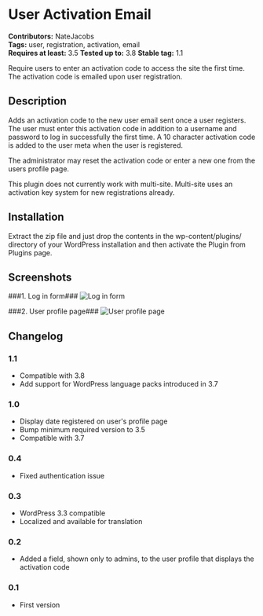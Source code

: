# User Activation Email #

**Contributors:** NateJacobs   
**Tags:** user, registration, activation, email  
**Requires at least:** 3.5 
**Tested up to:** 3.8
**Stable tag:** 1.1

Require users to enter an activation code to access the site the first time. The activation code is emailed upon user registration.

## Description ##

Adds an activation code to the new user email sent once a user registers. The user must enter this activation code in addition to a username and password to log in successfully the first time. A 10 character activation code is added to the user meta when the user is registered.

The administrator may reset the activation code or enter a new one from the users profile page.

This plugin does not currently work with multi-site. Multi-site uses an activation key system for new registrations already.

## Installation ##

Extract the zip file and just drop the contents in the wp-content/plugins/ directory of your WordPress installation and then activate the Plugin from Plugins page.

## Screenshots ##

###1. Log in form###
![Log in form](https://raw.github.com/NateJacobs/User-Access-Expiration/master/screenshot-1.png)

###2. User profile page###
![User profile page](https://raw.github.com/NateJacobs/User-Access-Expiration/master/screenshot-2.png)


## Changelog ##

### 1.1 ###
* Compatible with 3.8
* Add support for WordPress language packs introduced in 3.7

### 1.0 ###
* Display date registered on user's profile page
* Bump minimum required version to 3.5
* Compatible with 3.7

### 0.4 ###
* Fixed authentication issue

### 0.3 ###
* WordPress 3.3 compatible
* Localized and available for translation

### 0.2 ###
* Added a field, shown only to admins, to the user profile that displays the activation code 

### 0.1 ###
* First version